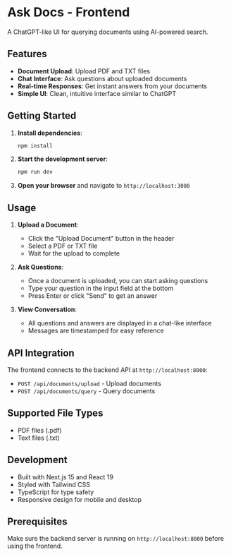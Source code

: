 # Ask Docs - Frontend

A ChatGPT-like UI for querying documents using AI-powered search.

## Features

- **Document Upload**: Upload PDF and TXT files
- **Chat Interface**: Ask questions about uploaded documents
- **Real-time Responses**: Get instant answers from your documents
- **Simple UI**: Clean, intuitive interface similar to ChatGPT

## Getting Started

1. **Install dependencies**:
   ```bash
   npm install
   ```

2. **Start the development server**:
   ```bash
   npm run dev
   ```

3. **Open your browser** and navigate to `http://localhost:3000`

## Usage

1. **Upload a Document**:
   - Click the "Upload Document" button in the header
   - Select a PDF or TXT file
   - Wait for the upload to complete

2. **Ask Questions**:
   - Once a document is uploaded, you can start asking questions
   - Type your question in the input field at the bottom
   - Press Enter or click "Send" to get an answer

3. **View Conversation**:
   - All questions and answers are displayed in a chat-like interface
   - Messages are timestamped for easy reference

## API Integration

The frontend connects to the backend API at `http://localhost:8000`:

- `POST /api/documents/upload` - Upload documents
- `POST /api/documents/query` - Query documents

## Supported File Types

- PDF files (.pdf)
- Text files (.txt)

## Development

- Built with Next.js 15 and React 19
- Styled with Tailwind CSS
- TypeScript for type safety
- Responsive design for mobile and desktop

## Prerequisites

Make sure the backend server is running on `http://localhost:8000` before using the frontend.
